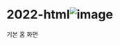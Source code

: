 # 2022-html![image](https://user-images.githubusercontent.com/102573192/209815092-dec0c990-253b-46c4-8274-446fd1e2dc1a.png)
기본 홈 화면
